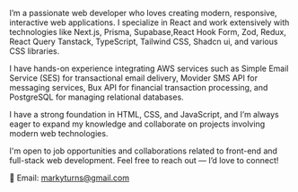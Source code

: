 I’m a passionate web developer who loves creating modern, responsive, interactive web applications. I specialize in React and work extensively with technologies like Next.js, Prisma, Supabase,React Hook Form, Zod, Redux, React Query Tanstack,  TypeScript, Tailwind CSS, Shadcn ui, and various CSS libraries.

I have hands-on experience integrating AWS services such as Simple Email Service (SES) for transactional email delivery, Movider SMS API for messaging services, Bux API for financial transaction processing, and PostgreSQL for managing relational databases.

I have a strong foundation in HTML, CSS, and JavaScript, and I’m always eager to expand my knowledge and collaborate on projects involving modern web technologies.

I'm open to job opportunities and collaborations related to front-end and full-stack web development. Feel free to reach out — I’d love to connect!

📧 Email: markyturns@gmail.com

<!---
marcgregory/marcgregory is a ✨ special ✨ repository because its `README.md` (this file) appears on your GitHub profile.
You can click the Preview link to take a look at your changes.
--->
